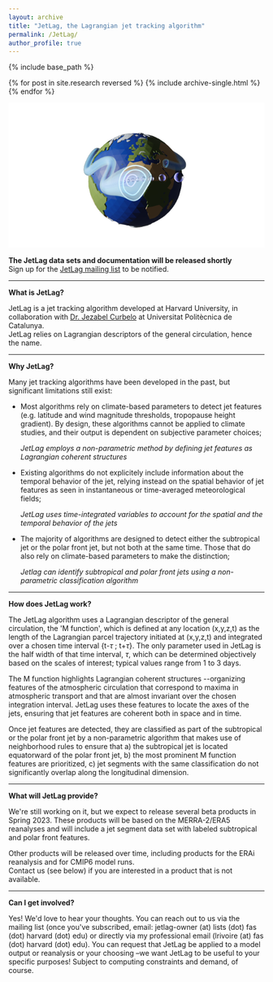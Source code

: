 ```yaml
---
layout: archive
title: "JetLag, the Lagrangian jet tracking algorithm"
permalink: /JetLag/
author_profile: true
---
```


{% include base_path %}

{% for post in site.research reversed %}
  {% include archive-single.html %}
{% endfor %}


![](../images/logo2.png)

**The JetLag data sets and documentation will be released shortly**<br>
Sign up for the [JetLag mailing list](https://web.lists.fas.harvard.edu/mailman/lists/jetlag.lists.fas.harvard.edu/) to be notified.<br>

---

**What is JetLag?**<br>

JetLag is a jet tracking algorithm developed at Harvard University, in collaboration with [Dr. Jezabel Curbelo](https://web.mat.upc.edu/jezabel.curbelo/) at Universitat Politècnica de Catalunya.<br>
JetLag relies on Lagrangian descriptors of the general circulation, hence the name.

---

**Why JetLag?**<br>

Many jet tracking algorithms have been developed in the past, but significant limitations still exist:

* Most algorithms rely on climate-based parameters to detect jet features (e.g. latitude and wind magnitude thresholds, tropopause height gradient). By design, these algorithms cannot be applied to climate studies, and their output is dependent on subjective parameter choices;

  _JetLag employs a non-parametric method by defining jet features as Lagrangian coherent structures_

* Existing algorithms do not explicitely include information about the temporal behavior of the jet, relying instead on the spatial behavior of jet features as seen in instantaneous or time-averaged meteorological fields;

  _JetLag uses time-integrated variables to account for the spatial <em>and</em> the temporal behavior of the jets_

* The majority of algorithms are designed to detect either the subtropical jet or the polar front jet, but not both at the same time. Those that do also rely on climate-based parameters to make the distinction;

  _Jetlag can identify subtropical and polar front jets using a non-parametric classification algorithm_

---

**How does JetLag work?**<br>

The JetLag algorithm uses a Lagrangian descriptor of the general circulation, the 'M function', which is defined at any location (x,y,z,t) as the length of the Lagrangian parcel trajectory initiated at (x,y,z,t) and integrated over a chosen time interval {t-$\tau$ ; t+$\tau$}. The only parameter used in JetLag is the half width of that time interval, $\tau$, which can be determined objectively based on the scales of interest; typical values range from 1 to 3 days.

The M function highlights Lagrangian coherent structures --organizing features of the atmospheric circulation that correspond to maxima in atmospheric transport and that are almost invariant over the chosen integration interval. JetLag uses these features to locate the axes of the jets, ensuring that jet features are coherent both in space and in time.

Once jet features are detected, they are classified as part of the subtropical or the polar front jet by a non-parametric algorithm that makes use of neighborhood rules to ensure that a) the subtropical jet is located equatorward of the polar front jet, b) the most prominent M function features are prioritized, c) jet segments with the same classification do not significantly overlap along the longitudinal dimension.

---

**What will JetLag provide?**<br>

We're still working on it, but we expect to release several beta products in Spring 2023. These products will be based on the MERRA-2/ERA5 reanalyses and will include a jet segment data set with labeled subtropical and polar front features.

Other products will be released over time, including products for the ERAi reanalysis and for CMIP6 model runs.<br>
Contact us (see below) if you are interested in a product that is not available.<br>

---

**Can I get involved?**<br>

Yes! We'd love to hear your thoughts. You can reach out to us via the mailing list (once you've subscribed, email: jetlag-owner (at) lists (dot) fas (dot) harvard (dot) edu) or directly via my professional email (lrivoire (at) fas (dot) harvard (dot) edu). You can request that JetLag be applied to a model output or reanalysis or your choosing –we want JetLag to be useful to your specific purposes! Subject to computing constraints and demand, of course.
